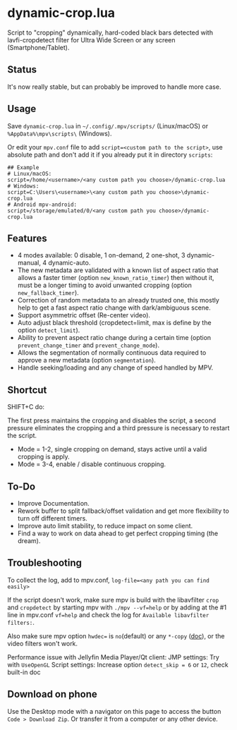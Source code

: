 # dynamic-crop.lua

Script to "cropping" dynamically, hard-coded black bars detected with lavfi-cropdetect filter for Ultra Wide Screen or any screen (Smartphone/Tablet).

## Status

It's now really stable, but can probably be improved to handle more case.

## Usage

Save `dynamic-crop.lua` in `~/.config/.mpv/scripts/` (Linux/macOS) or `%AppData%\mpv\scripts\` (Windows).

Or edit your `mpv.conf` file to add `script=<custom path to the script>`, use absolute path and don't add it if you already put it in directory `scripts`:
```
## Example
# Linux/macOS:
script=/home/<username>/<any custom path you choose>/dynamic-crop.lua
# Windows:
script=C:\Users\<username>\<any custom path you choose>\dynamic-crop.lua
# Android mpv-android:
script=/storage/emulated/0/<any custom path you choose>/dynamic-crop.lua
```

## Features

- 4 modes available: 0 disable, 1 on-demand, 2 one-shot, 3 dynamic-manual, 4 dynamic-auto.
- The new metadata are validated with a known list of aspect ratio that allows a faster timer (option `new_known_ratio_timer`) then without it, must be a longer timing to avoid unwanted cropping (option `new_fallback_timer`).
- Correction of random metadata to an already trusted one, this mostly help to get a fast aspect ratio change with dark/ambiguous scene.
- Support asymmetric offset (Re-center video).
- Auto adjust black threshold (cropdetect=limit, max is define by the option `detect_limit`).
- Ability to prevent aspect ratio change during a certain time (option `prevent_change_timer` and `prevent_change_mode`).
- Allows the segmentation of normally continuous data required to approve a new metadata (option `segmentation`).
- Handle seeking/loading and any change of speed handled by MPV.

## Shortcut 

SHIFT+C do:

The first press maintains the cropping and disables the script, a second pressure eliminates the cropping and a third pressure is necessary to restart the script. 
- Mode = 1-2, single cropping on demand, stays active until a valid cropping is apply.
- Mode = 3-4, enable / disable continuous cropping.

## To-Do

- Improve Documentation.
- Rework buffer to split fallback/offset validation and get more flexibility to turn off different timers.
- Improve auto limit stability, to reduce impact on some client.
- Find a way to work on data ahead to get perfect cropping timing (the dream).

## Troubleshooting

To collect the log, add to mpv.conf, `log-file=<any path you can find easily>`

If the script doesn't work, make sure mpv is build with the libavfilter `crop` and `cropdetect` by starting mpv with `./mpv --vf=help` or by adding at the #1 line in mpv.conf `vf=help` and check the log for `Available libavfilter filters:`.

Also make sure mpv option `hwdec=` is `no`(default) or any `*-copy` ([doc](https://mpv.io/manual/stable/#options-hwdec)), or the video filters won't work.

Performance issue with Jellyfin Media Player/Qt client:
JMP settings: Try with `UseOpenGL`
Script settings: Increase option `detect_skip = 6` or `12`, check built-in doc

## Download on phone

Use the Desktop mode with a navigator on this page to access the button `Code > Download Zip`.
Or transfer it from a computer or any other device.
